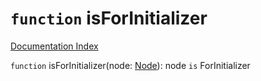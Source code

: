 # `function` isForInitializer

[Documentation Index](../README.md)

`function` isForInitializer(node: [Node](../interface.Node/README.md)): node `is` ForInitializer

